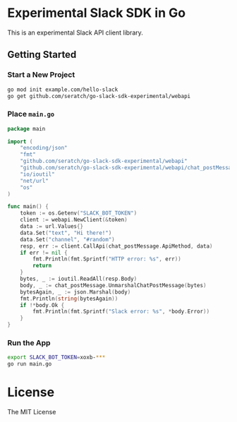# Experimental Slack SDK in Go

This is an experimental Slack API client library.

## Getting Started

### Start a New Project

```bash
go mod init example.com/hello-slack
go get github.com/seratch/go-slack-sdk-experimental/webapi
```

### Place `main.go`

```go
package main

import (
	"encoding/json"
	"fmt"
	"github.com/seratch/go-slack-sdk-experimental/webapi"
	"github.com/seratch/go-slack-sdk-experimental/webapi/chat_postMessage"
	"io/ioutil"
	"net/url"
	"os"
)

func main() {
	token := os.Getenv("SLACK_BOT_TOKEN")
	client := webapi.NewClient(&token)
	data := url.Values{}
	data.Set("text", "Hi there!")
	data.Set("channel", "#random")
	resp, err := client.CallApi(chat_postMessage.ApiMethod, data)
	if err != nil {
		fmt.Println(fmt.Sprintf("HTTP error: %s", err))
		return
	}
	bytes, _ := ioutil.ReadAll(resp.Body)
	body, _ := chat_postMessage.UnmarshalChatPostMessage(bytes)
	bytesAgain, _ := json.Marshal(body)
	fmt.Println(string(bytesAgain))
	if !*body.Ok {
		fmt.Println(fmt.Sprintf("Slack error: %s", *body.Error))
	}
}
```

### Run the App

```bash
export SLACK_BOT_TOKEN=xoxb-***
go run main.go
```

# License

The MIT License